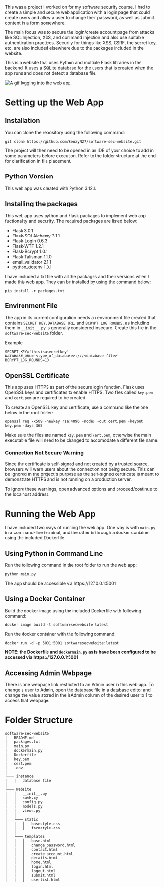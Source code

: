 This was a project I worked on for my software security course. I had to create a simple and secure web application with a login page that could create users and allow a user to change their password, as well as submit content in a form somewhere.

The main focus was to secure the login/create account page from attacks like SQL Injection, XSS, and command injection and also use suitable authentication practices. Security for things like XSS, CSRF, the secret key, etc. are also included elsewhere due to the packages included in the website.

This is a website that uses Python and multiple Flask libraries in the backend. It uses a SQLite database for the users that is created when the app runs and does not detect a database file.

![A gif logging into the web app.](https://i.imgur.com/9OQtCCJ.gif)

# Setting up the Web App
## Installation
You can clone the repository using the following command:
```
git clone https://github.com/KenzyN27/software-sec-website.git
```
The project will then need to be opened in an IDE of your choice to add in some parameters before execution.
Refer to the folder structure at the end for clarification in file placement.

## Python Version
This web app was created with Python 3.12.1.

## Installing the packages
This web app uses python and Flask packages to implement web app fuctionality and security. The required packages are listed below:
- Flask 3.0.1
- Flask-SQLAlchemy 3.1.1
- Flask-Login 0.6.3
- Flask-WTF 1.2.1
- Flask-Bcrypt 1.0.1
- Flask-Talisman 1.1.0
- email_validator 2.1.1
- python_dotenv 1.0.1

I have included a txt file with all the packages and their versions when I made this web app. They can be installed by using the command below:
```
pip install -r packages.txt
```

## Environment File
The app in its current configuration needs an environment file created that contains `SECRET_KEY`, `DATABASE_URL`, and `BCRYPT_LOG_ROUNDS`, as including them in `__init__.py` is generally considered insecure. Create this file in the `software-sec-website` folder.

Example:
```
SECRET_KEY='thisisasecretkey'
DATABASE_URL='<type_of_database>:///<database file>'
BCRYPT_LOG_ROUNDS=10
```

## OpenSSL Certificate
This app uses HTTPS as part of the secure login function. Flask uses OpenSSL keys and certificates to enable HTTPS. Two files called `key.pem` and `cert.pem` are required to be created.

To create an OpenSSL key and certificate, use a command like the one below in the root folder:
```
openssl req -x509 -newkey rsa:4096 -nodes -out cert.pem -keyout key.pem -days 365
```
Make sure the files are named `key.pem` and `cert.pem`, otherwise the main executable file will need to be changed to accomodate a different file name.

### Connection Not Secure Warning
Since the certificate is self-signed and not created by a trusted source, browsers will warn users about the connection not being secure. This can be ignored in the project's purpose as the self-signed certificate is meant to demonstrate HTTPS and is not running on a production server.

To ignore these warnings, open advanced options and proceed/continue to the localhost address.

# Running the Web App
I have included two ways of running the web app. One way is with `main.py` in a command-line terminal, and the other is through a docker container using the included Dockerfile.

## Using Python in Command Line
Run the following command in the root folder to run the web app:
```
python main.py
```
The app should be accessible via ht<span>tps://</span>127.0.0.1:5001

## Using a Docker Container
Build the docker image using the included Dockerfile with following command:
```
docker image build -t softwaresecwebsite:latest
```

Run the docker container with the following command:
```
docker run -d -p 5001:5001 softwaresecwebsite:latest
```

**NOTE: the Dockerfile and `dockermain.py` as is have been configured to be accessed via ht<span>tps://</span>127.0.0.1:5001**

## Accessing Admin Webpage
There is one webpage link restricted to an Admin user in this web app. To change a user to Admin, open the database file in a database editor and change the value stored in the isAdmin column of the desired user to 1 to access that webpage.

# Folder Structure
```
software-sec-website
│   README.md
|   packages.txt
│   main.py
|   dockermain.py
|   Dockerfile
|   key.pem
|   cert.pem
|   .env
│
└─── instance
|   |   database file
|   
└─── Website
│   │   __init__.py
│   │   auth.py
|   |   config.py
|   |   models.py
|   |   views.py
│   │
│   └─── static
│   |   │   basestyle.css
│   |   │   formstyle.css
│   |   
│   └─── templates
│   |   │   base.html
│   |   │   change_password.html
│   |   │   contact.html
│   |   │   create_account.html
│   |   │   details.html
│   |   │   home.html
│   |   │   login.html
│   |   │   logout.html
│   |   │   submit.html
│   |   │   userlist.html
```

